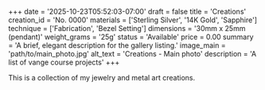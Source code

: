 +++
date = '2025-10-23T05:52:03-07:00'
draft = false
title = 'Creations'
creation_id = 'No. 0000'
materials = ['Sterling Silver', '14K Gold', 'Sapphire']
technique = ['Fabrication', 'Bezel Setting']
dimensions = '30mm x 25mm (pendant)'
weight_grams = '25g'
status = 'Available'
price = 0.00
summary = 'A brief, elegant description for the gallery listing.'
image_main = 'path/to/main_photo.jpg'
alt_text = 'Creations - Main photo'
description = 'A list of vange course projects'
+++

This is a collection of my jewelry and metal art creations.